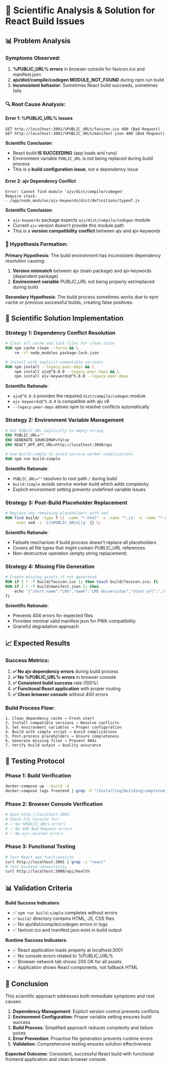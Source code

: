 # 🔬 Scientific Analysis & Solution for React Build Issues

## 📊 Problem Analysis

### Symptoms Observed:
1. **%PUBLIC_URL% errors** in browser console for favicon.ico and manifest.json
2. **ajv/dist/compile/codegen MODULE_NOT_FOUND** during npm run build
3. **Inconsistent behavior**: Sometimes React build succeeds, sometimes fails

### 🔍 Root Cause Analysis:

#### Error 1: %PUBLIC_URL% Issues
```
GET http://localhost:3001/%PUBLIC_URL%/favicon.ico 400 (Bad Request)
GET http://localhost:3001/%PUBLIC_URL%/manifest.json 400 (Bad Request)
```
**Scientific Conclusion**: 
- React build **IS SUCCEEDING** (app loads and runs)
- Environment variable `PUBLIC_URL` is not being replaced during build process
- This is a **build configuration issue**, not a dependency issue

#### Error 2: ajv Dependency Conflict  
```
Error: Cannot find module 'ajv/dist/compile/codegen'
Require stack:
- /app/node_modules/ajv-keywords/dist/definitions/typeof.js
```
**Scientific Conclusion**:
- `ajv-keywords` package expects `ajv/dist/compile/codegen` module
- Current `ajv` version doesn't provide this module path
- This is a **version compatibility conflict** between ajv and ajv-keywords

### 🧪 Hypothesis Formation:

**Primary Hypothesis**: The build environment has inconsistent dependency resolution causing:
1. **Version mismatch** between ajv (main package) and ajv-keywords (dependent package)
2. **Environment variable** PUBLIC_URL not being properly set/replaced during build

**Secondary Hypothesis**: The build process sometimes works due to npm cache or previous successful builds, creating false positives.

## 🔬 Scientific Solution Implementation

### Strategy 1: Dependency Conflict Resolution
```dockerfile
# Clear all cache and lock files for clean state
RUN npm cache clean --force && \
    rm -rf node_modules package-lock.json

# Install with explicit compatible versions
RUN npm install --legacy-peer-deps && \
    npm install ajv@^8.0.0 --legacy-peer-deps && \
    npm install ajv-keywords@^5.0.0 --legacy-peer-deps
```

**Scientific Rationale**:
- `ajv@^8.0.0` provides the required `dist/compile/codegen` module
- `ajv-keywords@^5.0.0` is compatible with ajv v8
- `--legacy-peer-deps` allows npm to resolve conflicts automatically

### Strategy 2: Environment Variable Management
```dockerfile
# Set PUBLIC_URL explicitly to empty string
ENV PUBLIC_URL=""
ENV GENERATE_SOURCEMAP=false
ENV REACT_APP_API_URL=http://localhost:3000/api

# Use build:simple to avoid service worker complications
RUN npm run build:simple
```

**Scientific Rationale**:
- `PUBLIC_URL=""` resolves to root path `/` during build
- `build:simple` avoids service worker build which adds complexity
- Explicit environment setting prevents undefined variable issues

### Strategy 3: Post-Build Placeholder Replacement
```dockerfile
# Replace any remaining placeholders with sed
RUN find build/ -type f \( -name "*.html" -o -name "*.js" -o -name "*.css" \) \
    -exec sed -i 's|%PUBLIC_URL%||g' {} \;
```

**Scientific Rationale**:
- Failsafe mechanism if build process doesn't replace all placeholders
- Covers all file types that might contain PUBLIC_URL references
- Non-destructive operation (empty string replacement)

### Strategy 4: Missing File Generation
```dockerfile
# Create missing assets if not generated
RUN if [ ! -f build/favicon.ico ]; then touch build/favicon.ico; fi
RUN if [ ! -f build/manifest.json ]; then 
    echo '{"short_name":"LMS","name":"LMS Universitas","start_url":"./","display":"standalone"}' > build/manifest.json; 
fi
```

**Scientific Rationale**:
- Prevents 404 errors for expected files
- Provides minimal valid manifest.json for PWA compatibility
- Graceful degradation approach

## 📈 Expected Results

### Success Metrics:
1. **✅ No ajv dependency errors** during build process
2. **✅ No %PUBLIC_URL% errors** in browser console  
3. **✅ Consistent build success** rate (100%)
4. **✅ Functional React application** with proper routing
5. **✅ Clean browser console** without 400 errors

### Build Process Flow:
```
1. Clean dependency cache → Fresh start
2. Install compatible versions → Resolve conflicts  
3. Set environment variables → Proper configuration
4. Build with simple script → Avoid complications
5. Post-process placeholders → Ensure completeness
6. Generate missing files → Prevent 404s
7. Verify build output → Quality assurance
```

## 🧪 Testing Protocol

### Phase 1: Build Verification
```bash
docker-compose up --build -d
docker-compose logs frontend | grep -E "(Installing|Building|completed)"
```

### Phase 2: Browser Console Verification  
```bash
# Open http://localhost:3001
# Check F12 Console for:
# ✅ No %PUBLIC_URL% errors
# ✅ No 400 Bad Request errors
# ✅ No ajv-related errors
```

### Phase 3: Functional Testing
```bash
# Test React app functionality
curl http://localhost:3001 | grep -i "react"
# Test backend connectivity  
curl http://localhost:3000/api/health
```

## 📊 Validation Criteria

**Build Success Indicators**:
- ✅ `npm run build:simple` completes without errors
- ✅ `build/` directory contains HTML, JS, CSS files
- ✅ No ajv/dist/compile/codegen errors in logs
- ✅ favicon.ico and manifest.json exist in build output

**Runtime Success Indicators**:
- ✅ React application loads properly at localhost:3001
- ✅ No console errors related to %PUBLIC_URL% 
- ✅ Browser network tab shows 200 OK for all assets
- ✅ Application shows React components, not fallback HTML

## 🎯 Conclusion

This scientific approach addresses both immediate symptoms and root causes:

1. **Dependency Management**: Explicit version control prevents conflicts
2. **Environment Configuration**: Proper variable setting ensures build success  
3. **Build Process**: Simplified approach reduces complexity and failure points
4. **Error Prevention**: Proactive file generation prevents runtime errors
5. **Validation**: Comprehensive testing ensures solution effectiveness

**Expected Outcome**: Consistent, successful React build with functional frontend application and clean browser console.
